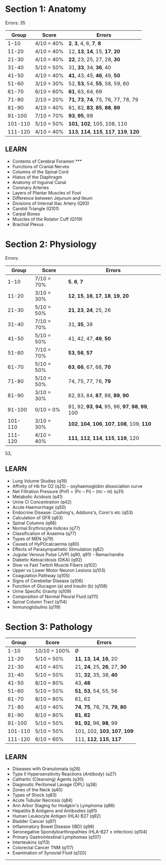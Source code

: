 Section 1: Anatomy
==================

Errors: 35

Group	| Score			| Errors 								|
--------|---------------|---------------------------------------|
1-10	| 4/10 =  40% 	|   **2**,   **3**,   4,   6,   **7**,   **8**
11-20	| 4/10 =  40% 	|  12,  **13**,  **14**,  15,  **17**,  **20**
21-30	| 4/10 =  40%  	|  **22**,  23,  25,  27,  28,  **30**
31-40	| 5/10 =  50%  	|  31,  **33**,  34,  **36**,  40
41-50	| 4/10 =  40% 	|  **41**,  43,  45,  **46**,  49,  **50**
51-60	| 3/10 =  30% 	|  52,  **53**,  54,  **55**,  58,  59, 60
61-70	| 6/10 =  60% 	|  **61**,  63,  64,  69
71-80	| 2/10 =  20% 	|  **71**,  **73**,  **74**,  75,  76,  77, 78, 79
81-90	| 4/10 =  40% 	|  81,  82,  **83**,  **85**,  **88**,  **89**
91-100	| 7/10 =  70% 	|  **93**,  **95**,  99
101-110	| 5/10 =  50% 	| **101**, **102**, 105, 108, 110
111-120	| 4/10 =  40% 	| **113**, **114**, **115**, **117**, **119**, **120**

LEARN
-----

- Contents of Cerebral Foramen ***
- Functions of Cranial Nerves 
- Columns of the Spinal Cord
- Hiatus of the Diaphragm
- Anatomy of Inguinal Canal
- Coronary Arteries
- Layers of Plantar Muscles of Foot
- Difference between Jejunum and Ileum
- Divisions of Internal Iliac Artery (Q93)
- Carotid Triangle (Q101)
- Carpal Bones
- Muscles of the Rotator Cuff (Q119)
- Brachial Plexus

Section 2: Physiology
=====================

Errors: 

Group	| Score			| Errors 												|
--------|---------------|-------------------------------------------------------|
1-10	| 7/10 =  70%	|  **5**,  **6**,  **7**
11-20	| 3/10 =  30%	| **12**, **15**, **16**, **17**, **18**, **19**, **20**
21-30	| 5/10 =  50%	| **21**, **23**, **24**,  25,  26
31-40	| 7/10 =  70%	|  31,  **35**,  39
41-50	| 5/10 =  50%	|  41,  42,  47,  **49**,  **50**
51-60	| 7/10 =  70%	|  **53**,  **56**,  **57**
61-70	| 5/10 =  50%	|  **63**,  **66**,  67,  68,  **70**
71-80	| 5/10 =  50%	|  74,  75,  77,  78,  **79**
81-90	| 3/10 =  30%	|  82,  83,  84,  **87**,  88,  **89**,  **90**
91-100	| 0/10 =   0%	|  91,  92,  **93**,  **94**,  95,  96, **97**, **98**, **99**, 100
101-110	| 3/10 =  30%	| **102**, **104**, **106**, **107**, **108**, 109, **110**
111-120	| 4/10 =  40%	| **111**, **112**, **114**, **115**, **119**, 120

53, 

LEARN
-----
- Lung Volume Studies (q19)
- Affinity of Hb for O2 (q25) - oxyhaemoglobin dissociation curve
- Net Filtration Pressure (Pnf) = (Pc – Pi) – (πc – πi) (q31)
- Metabolic Acidosis (q41)
- Urine Cl Concentration (q42)
- Acute Haemorrhage (q50)
- Endocrine Disease: Cushing's, Addions's, Conn's etc (q53)
- Calculation of GFR (q63)
- Spinal Columns (q66)
- Normal Erythrocyte Indices (q77)
- Classification of Anaemia (q77)
- Types of MEN (q79)
- Causes of HyPOcalcaemia (q80)
- Effects of Parasympathetic Stimulation (q82)
- Jugular Venous Pulse (JVP) (q90, q91) - Ramachandra
- Diabetic Ketoacidosis (DKA) (q92)
- Slow vs Fast Twitch Muscle Fibers (q102)
- Upper vs Lower Motor Neuron Lesions (q103)
- Coagulation Pathway (q105)
- Signs of Cerebellar Disease (q106)
- Function of Glucagon (a) and Insulin (b) (q108)
- Urine Specific Gravity (q109) 
- Composition of Normal Pleural Fluid (q111)
- Spinal Column Tract (q114)
- Immunoglobulins (q119)

Section 3: Pathology
====================

Group	| Score			| Errors 						|
--------|---------------|-------------------------------|
1-10	| 10/10 = 100% 	| Ø
11-20	|  5/10 =  50%	|  **11**,  **13**,  **14**,  **16**,  20
21-30	|  4/10 =  40%	|  21,  **24**,  25,  **26**,  27, **30**
31-40	|  5/10 =  50%	|  31,  **32**,  35,  38,  **40**
41-50	|  8/10 =  80%	|  43,  **48**
51-60	|  5/10 =  50%	|  **51**,  **53**,  54,  55,  56
61-70	|  8/10 =  80%	|  61,  62
71-80	|  4/10 =  40%	|  **74**,  **75**,  76,  78,  **79**, **80**
81-90	|  8/10 =  80%	|  **81**,  **82**
91-100	|  5/10 =  50%	|  **91**,  **92**,  96,  **98**,  99
101-110	|  5/10 =  50%	| 101, 102, **103**, **107**, **109**
111-120	|  6/10 =  60%	| 111, **112**, **115**, **117**

LEARN
-----

- Diseases with Granulomata (q26)
- Type II Hypersensitivity Reactions (*Antibody*) (a27)
- Cathartic (Cleansing) Agents (q30)
- Diagnostic Peritoneal Lavage (DPL) (q38)
- Zones of the Neck (q40)
- Types of Shock (q83)
- Acute Tubular Necrosis (q84)
- Ann Arbor Staging for Hodgkin's Lymphoma (q86)
- Hepatitis B Antigens and Antibodies (q91)
- Human Leukocyte Antigen (HLA) B27 (q92)
- Bladder Cancer (q97)
- Inflammatory Bowel Disease (IBD) (q98)
- Seronegative Spondyloarthropathies (HLA-B27 ± infection) (q104)
- Primary Gastrointestinal Lymphomas (q107)
- Interteukins (q113)
- Colorectal Cancer TNM (q117)
- Examination of Synovial Fluid (q120)

---

